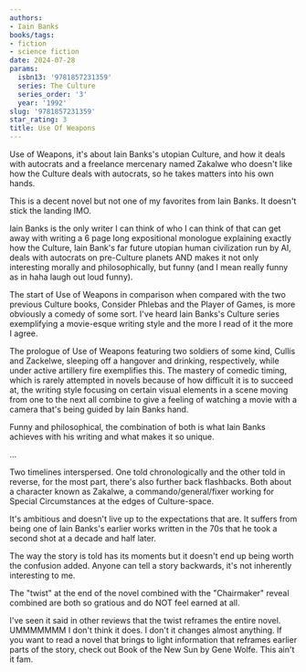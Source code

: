 ```yaml
---
authors:
- Iain Banks
books/tags:
- fiction
- science fiction
date: 2024-07-28
params:
  isbn13: '9781857231359'
  series: The Culture
  series_order: '3'
  year: '1992'
slug: '9781857231359'
star_rating: 3
title: Use Of Weapons
---
```


Use of Weapons, it's about Iain Banks's utopian Culture, and how it deals with autocrats and a freelance mercenary named Zakalwe who doesn't like how the Culture deals with autocrats, so he takes matters into his own hands.

This is a decent novel but not one of my favorites from Iain Banks. It doesn't stick the landing IMO.

<!--more-->

Iain Banks is the only writer I can think of who I can think of that can get away with writing a 6 page long expositional monologue explaining exactly how the Culture, Iain Bank's far future utopian human civilization run by AI, deals with autocrats on pre-Culture planets AND makes it not only interesting morally and philosophically, but funny (and I mean really funny as in haha laugh out loud funny).

The start of Use of Weapons in comparison when compared with the two previous Culture books, Consider Phlebas and the Player of Games, is more obviously a comedy of some sort. I've heard Iain Banks's Culture series exemplifying a movie-esque writing style and the more I read of it the more I agree.

The prologue of Use of Weapons featuring two soldiers of some kind, Cullis and Zackelwe, sleeping off a hangover and drinking, respectively, while under active artillery fire exemplifies this. The mastery of comedic timing, which is rarely attempted in novels because of how difficult it is to succeed at, the writing style focusing on certain visual elements in a scene moving from one to the next all combine to give a feeling of watching a movie with a camera that's being guided by Iain Banks hand.

Funny and philosophical, the combination of both is what Iain Banks achieves with his writing and what makes it so unique.

...

Two timelines interspersed. One told chronologically and the other told in reverse, for the most part, there's also further back flashbacks. Both about a character known as Zakalwe, a commando/general/fixer working for Special Circumstances at the edges of Culture-space.

It's ambitious and doesn't live up to the expectations that are. It suffers from being one of Iain Banks's earlier works written in the 70s that he took a second shot at a decade and half later.

The way the story is told has its moments but it doesn't end up being worth the confusion added. Anyone can tell a story backwards, it's not inherently interesting to me.

The "twist" at the end of the novel combined with the "Chairmaker" reveal combined are both so gratious and do NOT feel earned at all.

I've seen it said in other reviews that the twist reframes the entire novel. UMMMMMMM I don't think it does. I don't it changes almost anything. If you want to read a novel that brings to light information that reframes earlier parts of the story, check out Book of the New Sun by Gene Wolfe. This ain't it fam.